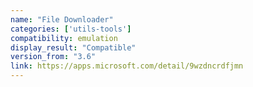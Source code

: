 ```yaml
---
name: "File Downloader"
categories: ['utils-tools']
compatibility: emulation
display_result: "Compatible"
version_from: "3.6"
link: https://apps.microsoft.com/detail/9wzdncrdfjmn
---
```


